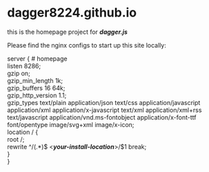 # dagger8224.github.io
this is the homepage project for ***dagger.js***

Please find the nginx configs to start up this site locally:

server { # homepage  
    listen 8286;  
    gzip on;  
    gzip_min_length 1k;  
    gzip_buffers 16 64k;  
    gzip_http_version 1.1;  
    gzip_types text/plain application/json text/css application/javascript application/xml application/x-javascript text/xml application/xml+rss text/javascript application/vnd.ms-fontobject application/x-font-ttf font/opentype image/svg+xml image/x-icon;  
    location / {  
        root /;  
        rewrite ^/(.*)$ <***your-install-location***>/$1 break;  
    }  
}

